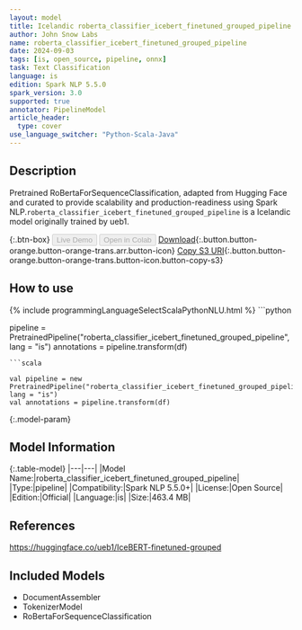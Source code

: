 ```yaml
---
layout: model
title: Icelandic roberta_classifier_icebert_finetuned_grouped_pipeline pipeline RoBertaForSequenceClassification from ueb1
author: John Snow Labs
name: roberta_classifier_icebert_finetuned_grouped_pipeline
date: 2024-09-03
tags: [is, open_source, pipeline, onnx]
task: Text Classification
language: is
edition: Spark NLP 5.5.0
spark_version: 3.0
supported: true
annotator: PipelineModel
article_header:
  type: cover
use_language_switcher: "Python-Scala-Java"
---
```


## Description

Pretrained RoBertaForSequenceClassification, adapted from Hugging Face and curated to provide scalability and production-readiness using Spark NLP.`roberta_classifier_icebert_finetuned_grouped_pipeline` is a Icelandic model originally trained by ueb1.

{:.btn-box}
<button class="button button-orange" disabled>Live Demo</button>
<button class="button button-orange" disabled>Open in Colab</button>
[Download](https://s3.amazonaws.com/auxdata.johnsnowlabs.com/public/models/roberta_classifier_icebert_finetuned_grouped_pipeline_is_5.5.0_3.0_1725369892844.zip){:.button.button-orange.button-orange-trans.arr.button-icon}
[Copy S3 URI](s3://auxdata.johnsnowlabs.com/public/models/roberta_classifier_icebert_finetuned_grouped_pipeline_is_5.5.0_3.0_1725369892844.zip){:.button.button-orange.button-orange-trans.button-icon.button-copy-s3}

## How to use



<div class="tabs-box" markdown="1">
{% include programmingLanguageSelectScalaPythonNLU.html %}
```python

pipeline = PretrainedPipeline("roberta_classifier_icebert_finetuned_grouped_pipeline", lang = "is")
annotations =  pipeline.transform(df)   

```
```scala

val pipeline = new PretrainedPipeline("roberta_classifier_icebert_finetuned_grouped_pipeline", lang = "is")
val annotations = pipeline.transform(df)

```
</div>

{:.model-param}
## Model Information

{:.table-model}
|---|---|
|Model Name:|roberta_classifier_icebert_finetuned_grouped_pipeline|
|Type:|pipeline|
|Compatibility:|Spark NLP 5.5.0+|
|License:|Open Source|
|Edition:|Official|
|Language:|is|
|Size:|463.4 MB|

## References

https://huggingface.co/ueb1/IceBERT-finetuned-grouped

## Included Models

- DocumentAssembler
- TokenizerModel
- RoBertaForSequenceClassification